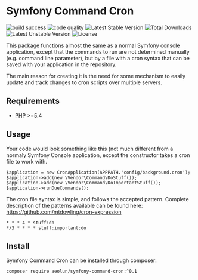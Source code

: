 # Symfony Command Cron

![build success](https://travis-ci.org/Aeolun/symfony-command-cron.svg?branch=master)
![code quality](https://scrutinizer-ci.com/g/Aeolun/symfony-command-cron/badges/quality-score.png?b=master) 
![Latest Stable Version](https://poser.pugx.org/aeolun/symfony-command-cron/v/stable.svg)
![Total Downloads](https://poser.pugx.org/aeolun/symfony-command-cron/downloads.svg)
![Latest Unstable Version](https://poser.pugx.org/aeolun/symfony-command-cron/v/unstable.svg)
![License](https://poser.pugx.org/aeolun/symfony-command-cron/license.svg)

This package functions almost the same as a normal Symfony console application, except that the commands to run are not determined manually (e.g. command line parameter), but by a file with a cron syntax that can be saved with your application in the repository.

The main reason for creating it is the need for some mechanism to easily update and track changes to cron scripts over multiple servers.

Requirements
------------

- PHP >=5.4

Usage
-----
 
Your code would look something like this (not much different from a normaly Symfony Console application, except the constructor takes a cron file to work with.

    $application = new CronApplication(APPPATH.'config/background.cron');
    $application->add(new \Vendor\Command\DoStuff());
    $application->add(new \Vendor\Command\DoImportantStuff());
    $application->runDueCommands();

The cron file syntax is simple, and follows the accepted pattern. Complete description of the patterns available can be found here: https://github.com/mtdowling/cron-expression

    * * * 4 * stuff:do
    */3 * * * * stuff:important:do

Install
-------

Symfony Command Cron can be installed through composer:

    composer require aeolun/symfony-command-cron:^0.1
